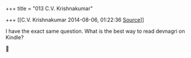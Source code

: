 +++
title = "013 C.V. Krishnakumar"

+++
[[C.V. Krishnakumar	2014-08-06, 01:22:36 [Source](https://groups.google.com/g/samskrita/c/zX0JxgJrIkI)]]



I have the exact same question. What is the best way to read devnagri on Kindle?



